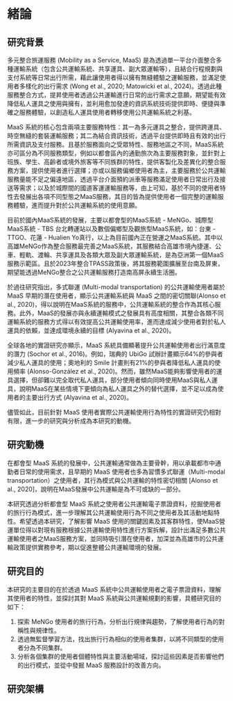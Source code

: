 # 緒論
## 研究背景

多元整合旅運服務 (Mobility as a Service, MaaS) 是為透過單一平台介面整合多種運輸系統（包含公共運輸系統、共享運具、副大眾運輸等），且結合行程規劃與支付系統等日常出行所需，藉此讓使用者得以擁有無縫體驗之運輸服務，並滿足使用者多樣化的出行需求 (Wong et al., 2020; Matowicki et al., 2024)。透過此種服務整合方式，提昇使用者透過公共運輸進行日常的出行需求之意願，期望能有效降低私人運具之使用與擁有，並利用愈加發達的資訊系統技術提供即時、便捷與準確之服務體驗，以創造私人運具使用者轉移使用公共運輸系統之利基。

MaaS 系統的核心包含兩項主要服務特性：其一為多元運具之整合，提供跨運具、時空無縫的套裝運輸服務；其二為結合資訊技術，透過平台提供即時且有效的出行所需資訊及支付服務。且基於服務面向之受眾特性、服務地區之不同，MaaS系統亦可區分為不同服務類型，例如以都會區內的通勤旅次為主要服務對象，並針對上班族、學生、高齡者或境外旅客等不同族群的特性，提供客製化及差異化的整合服務方案，提供使用者進行選擇；亦或以服務偏鄉使用者為主，主要服務於公共運輸服務量能不足之偏遠地區，透過平台介面預約派車等服務滿足使用者日常出行及接送等需求；以及於城際間的國道客運運輸服務等，由上可知，基於不同的使用者特性去發展出各項不同型態之MaaS服務，其目的皆為提供使用者一個完整的運輸服務體驗，進而提升對於公共運輸系統的使用意願。

目前於國內MaaS系統的發展，主要以都會型的MaaS系統 - MeNGo、城際型MaaS系統 - TBS 台北轉運站以及數個偏鄉型及觀旅型MaaS系統，如：台東 - TTGO、花蓮 - Hualien Yo真行，以上為目前國內正在營運之MaaS系統。其中以高雄MeNGo作為整合服務最完善之MaaS系統，其服務結合高雄市境內捷運、公車、輕軌、渡輪、共享運具及各類大眾及副大眾運輸系統，是為亞洲第一個MaaS服務示範區。且於2023年整合TPASS政策後，將其服務範圍擴展至台南及屏東，期望能透過MeNGo整合之公共運輸服務打造南高屏永續生活圈。

於過往研究指出，多式聯運 (Multi-modal transportation) 的公共運輸使用者屬於 MaaS 早期的潛在使用者，顯示公共運輸系統與 MaaS 之間的密切關聯(Alonso et al., 2020)，得以說明在MaaS系統的服務中，公共運輸系統的整合作為其核心服務。此外，MaaS的發展亦與永續運輸模式之發展具有高度相關，其整合各類不同運輸系統的服務方式得以有效提高公共運輸使用率，進而達成減少使用者對於私人運具的依賴，並達成環境永續的目標 (Alyavina et al., 2020)。

 全球各地的實證研究亦顯示，MaaS 系統具備顯著提升公共運輸使用者出行滿意度的潛力 (Sochor et al., 2016)。例如，瑞典的 UbiGo 試辦計畫顯示64%的參與者減少私人運具的使用；奧地利的 Smile 計畫則有21%的參與者降低私人運具的使用頻率 (Alonso-González et al., 2020)。然而，雖然MaaS能夠影響使用者的運具選擇，但卻難以完全取代私人運具，部分使用者傾向同時使用MaaS與私人運具，說明MaaS在某些情境下更傾向為私人運具之外的替代選擇，並不足以成為使用者的主要出行方式 (Alyavina et al., 2020)。 

儘管如此，目前針對 MaaS 使用者實際公共運輸使用行為特性的實證研究仍相對有限，進一步的研究與分析成為本研究的動機。

## 研究動機

在都會型 MaaS 系統的發展中，公共運輸通常做為主要骨幹，用以承載都市中通勤者日常的使用需求，且早期的 MaaS 使用者也多為習慣多式聯運（Multi-modal transportation）之使用者，其行為模式與公共運輸的特性密切相關 [Alonso et al., 2020]，說明在MaaS發展中公共運輸是為不可或缺的一部分。

本研究透過分析都會型 MaaS 系統之使用者公共運輸電子票證資料，挖掘使用者的旅行行為模式，進一步理解其公共運輸使用行為不同之使用者及其活動地點特性。希望透過本研究，了解影響 MaaS 使用的關鍵因素及其客群特性，使MaaS營運單位得以對現有服務根據公共運輸使用特性進行方案拆解，設計出滿足多數公共運輸使用者之MaaS服務方案，並同時吸引潛在使用者，加深並為高雄市的公共運輸政策提供實務參考，期以促進整體公共運輸環境的發展。

## 研究目的

本研究的主要目的在於透過 MaaS 系統中公共運輸使用者之電子票證資料，理解其使用者的特性，並探討其對 MaaS 系統與公共運輸規劃的影響，具體研究目的如下：

1. 探索 MeNGo 使用者的旅行行為，分析出行規律與趨勢，了解使用者行為的對稱性與規律性。
2. 透過無監督學習方法，找出旅行行為相似的使用者集群，以將不同類型的使用者分為不同集群。
3. 分析各個集群的使用者個體特性與主要活動場域，探討這些因素是否影響他們的出行模式，並從中發掘 MaaS 服務設計的改善方向。

## 研究架構







